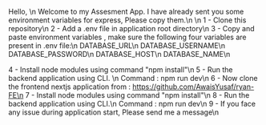 Hello, \n
Welcome to my Assesment App. I have already sent you some environment variables for express, Please copy them.\n
\n
1 - Clone this repository\n
2 - Add a .env file in application root directory\n
3 - Copy and paste environment variables , make sure the following four variables are present in .env file:\n
        DATABASE_URL\n
        DATABASE_USERNAME\n
        DATABASE_PASSWORD\n
        DATABASE_HOST\n
        DATABASE_NAME\n

4 - Install node modules using command "npm install"\n
5 - Run the backend application using CLI. \n
    Command : npm run dev\n
6 - Now clone the frontend nextjs application from : https://github.com/AwaisYusaf/ryan-FE\n
7 - Install node modules using command "npm install"\n
8 - Run the backend application using CLI.\n 
    Command : npm run dev\n
9 - If you face any issue during application start, Please send me a message\n
